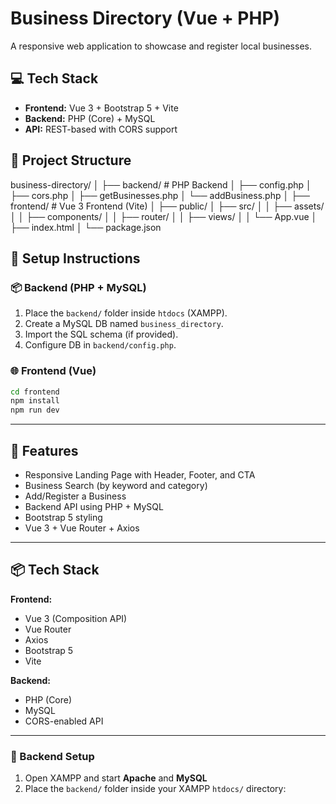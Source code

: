 # Business Directory (Vue + PHP)

A responsive web application to showcase and register local businesses.

## 💻 Tech Stack
- **Frontend:** Vue 3 + Bootstrap 5 + Vite
- **Backend:** PHP (Core) + MySQL
- **API:** REST-based with CORS support

## 📂 Project Structure
business-directory/
│
├── backend/ # PHP Backend
│ ├── config.php
│ ├── cors.php
│ ├── getBusinesses.php
│ └── addBusiness.php
│
├── frontend/ # Vue 3 Frontend (Vite)
│ ├── public/
│ ├── src/
│ │ ├── assets/
│ │ ├── components/
│ │ ├── router/
│ │ ├── views/
│ │ └── App.vue
│ ├── index.html
│ └── package.json




## 🚀 Setup Instructions

### 📦 Backend (PHP + MySQL)
1. Place the `backend/` folder inside `htdocs` (XAMPP).
2. Create a MySQL DB named `business_directory`.
3. Import the SQL schema (if provided).
4. Configure DB in `backend/config.php`.

### 🌐 Frontend (Vue)
```bash
cd frontend
npm install
npm run dev
```

---

## 🚀 Features

- Responsive Landing Page with Header, Footer, and CTA
- Business Search (by keyword and category)
- Add/Register a Business
- Backend API using PHP + MySQL
- Bootstrap 5 styling
- Vue 3 + Vue Router + Axios

---

## 📦 Tech Stack

**Frontend:**
- Vue 3 (Composition API)
- Vue Router
- Axios
- Bootstrap 5
- Vite

**Backend:**
- PHP (Core)
- MySQL
- CORS-enabled API

---

### 🔧 Backend Setup

1. Open XAMPP and start **Apache** and **MySQL**
2. Place the `backend/` folder inside your XAMPP `htdocs/` directory:
